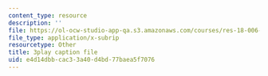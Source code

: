 ```yaml
---
content_type: resource
description: ''
file: https://ol-ocw-studio-app-qa.s3.amazonaws.com/courses/res-18-006-calculus-revisited-single-variable-calculus-fall-2010/e4d14dbbcac33a40d4bd77baea5f7076_U40Q3SzzEtU.srt
file_type: application/x-subrip
resourcetype: Other
title: 3play caption file
uid: e4d14dbb-cac3-3a40-d4bd-77baea5f7076
---
```

